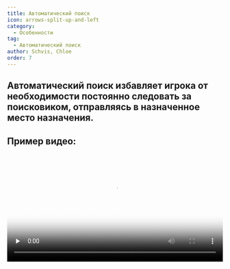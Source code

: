 ```yaml
---
title: Автоматический поиск
icon: arrows-split-up-and-left
category:
  - Особенности
tag:
  - Автоматический поиск
author: Schvis, Chloe
order: 7
---
```


## Автоматический поиск избавляет игрока от необходимости постоянно следовать за поисковиком, отправляясь в назначенное место назначения.

## Пример видео:

<video controls preload="none" width="100%" poster="https://nextcloud.atruicardona.xyz/s/f3Z4wMqM4d8dERo/preview"><source src="https://nextcloud.atruicardona.xyz/s/f3Z4wMqM4d8dERo/download" type="video/mp4"></video>
